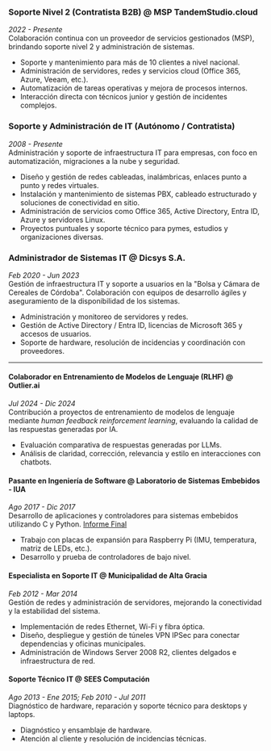 ### Soporte Nivel 2 (Contratista B2B) @ MSP TandemStudio.cloud  
*2022 - Presente*  
Colaboración continua con un proveedor de servicios gestionados (MSP), brindando soporte nivel 2 y administración de sistemas.
* Soporte y mantenimiento para más de 10 clientes a nivel nacional.
* Administración de servidores, redes y servicios cloud (Office 365, Azure, Veeam, etc.).
* Automatización de tareas operativas y mejora de procesos internos.
* Interacción directa con técnicos junior y gestión de incidentes complejos.

### Soporte y Administración de IT (Autónomo / Contratista)  
*2008 - Presente*  
Administración y soporte de infraestructura IT para empresas, con foco en automatización, migraciones a la nube y seguridad.
* Diseño y gestión de redes cableadas, inalámbricas, enlaces punto a punto y redes virtuales.
* Instalación y mantenimiento de sistemas PBX, cableado estructurado y soluciones de conectividad en sitio.
* Administración de servicios como Office 365, Active Directory, Entra ID, Azure y servidores Linux.
* Proyectos puntuales y soporte técnico para pymes, estudios y organizaciones diversas.

### Administrador de Sistemas IT @ Dicsys S.A.  
*Feb 2020 - Jun 2023*  
Gestión de infraestructura IT y soporte a usuarios en la "Bolsa y Cámara de Cereales de Córdoba". Colaboración con equipos de desarrollo ágiles y aseguramiento de la disponibilidad de los sistemas.  
- Administración y monitoreo de servidores y redes.  
- Gestión de Active Directory / Entra ID, licencias de Microsoft 365 y accesos de usuarios.  
- Soporte de hardware, resolución de incidencias y coordinación con proveedores.  

---

#### Colaborador en Entrenamiento de Modelos de Lenguaje (RLHF) @ Outlier.ai  
*Jul 2024 - Dic 2024*  
Contribución a proyectos de entrenamiento de modelos de lenguaje mediante *human feedback reinforcement learning*, evaluando la calidad de las respuestas generadas por IA.  
- Evaluación comparativa de respuestas generadas por LLMs.  
- Análisis de claridad, corrección, relevancia y estilo en interacciones con chatbots.  

#### Pasante en Ingeniería de Software @ Laboratorio de Sistemas Embebidos - IUA  
*Ago 2017 - Dic 2017*  
Desarrollo de aplicaciones y controladores para sistemas embebidos utilizando C y Python.  [Informe Final](../assets/docs/informeLabSE.pdf)    
- Trabajo con placas de expansión para Raspberry Pi (IMU, temperatura, matriz de LEDs, etc.).  
- Desarrollo y prueba de controladores de bajo nivel.  

#### Especialista en Soporte IT @ Municipalidad de Alta Gracia  
*Feb 2012 - Mar 2014*  
Gestión de redes y administración de servidores, mejorando la conectividad y la estabilidad del sistema.  
- Implementación de redes Ethernet, Wi-Fi y fibra óptica.  
- Diseño, despliegue y gestión de túneles VPN IPSec para conectar dependencias y oficinas municipales.  
- Administración de Windows Server 2008 R2, clientes delgados e infraestructura de red.  

#### Soporte Técnico IT @ SEES Computación  
*Ago 2013 - Ene 2015; Feb 2010 - Jul 2011*  
Diagnóstico de hardware, reparación y soporte técnico para desktops y laptops.  
- Diagnóstico y ensamblaje de hardware.  
- Atención al cliente y resolución de incidencias técnicas.  
